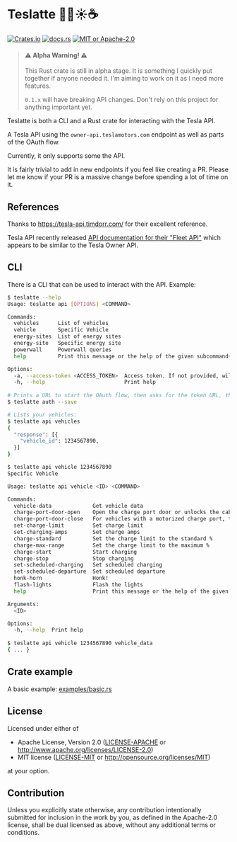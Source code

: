 # Teslatte 🚗🔋☀️☕

<a href="https://crates.io/crates/teslatte">![Crates.io](https://img.shields.io/crates/v/teslatte?style=for-the-badge&color=c02020)</a>
<a href="https://docs.rs/teslatte">![docs.rs](https://img.shields.io/docsrs/teslatte?style=for-the-badge)</a>
<a href="https://github.com/gak/teslatte#license">![MIT or Apache-2.0](https://img.shields.io/crates/l/teslatte?style=for-the-badge)</a>

> #### ⚠️ Alpha Warning! ⚠️
> This Rust crate is still in alpha stage. It is something I quickly put together if anyone needed it. I'm aiming to work on it as I need more features.
> 
> `0.1.x` will have breaking API changes. Don't rely on this project for anything important yet.

Teslatte is both a CLI and a Rust crate for interacting with the Tesla API.

A Tesla API using the `owner-api.teslamotors.com` endpoint as well as parts of the OAuth flow.

Currently, it only supports some the API.

It is fairly trivial to add in new endpoints if you feel like creating a PR. Please let me know if your PR is a massive change before spending a lot of time on it.

## References

Thanks to https://tesla-api.timdorr.com/ for their excellent reference.

Tesla API recently released [API documentation for their "Fleet API"](https://developer.tesla.com/docs/fleet-api) which appears to be similar to the Tesla Owner API.

## CLI

There is a CLI that can be used to interact with the API. Example:

```bash
$ teslatte --help
Usage: teslatte api [OPTIONS] <COMMAND>

Commands:
  vehicles      List of vehicles
  vehicle       Specific Vehicle
  energy-sites  List of energy sites
  energy-site   Specific energy site
  powerwall     Powerwall queries
  help          Print this message or the help of the given subcommand(s)

Options:
  -a, --access-token <ACCESS_TOKEN>  Access token. If not provided, will try to load from the cli.json file [env: TESLA_ACCESS_TOKEN=]
  -h, --help                         Print help
  
# Prints a URL to start the OAuth flow, then asks for the token URL, then saves the token to `cli.json`.
$ teslatte auth --save 

# Lists your vehicles:
$ teslatte api vehicles
{
  "response": [{
    "vehicle_id": 1234567890,
  }]
}

$ teslatte api vehicle 1234567890
Specific Vehicle

Usage: teslatte api vehicle <ID> <COMMAND>

Commands:
  vehicle-data             Get vehicle data
  charge-port-door-open    Open the charge port door or unlocks the cable
  charge-port-door-close   For vehicles with a motorized charge port, this closes it
  set-charge-limit         Set charge limit
  set-charging-amps        Set charge amps
  charge-standard          Set the charge limit to the standard %
  charge-max-range         Set the charge limit to the maximum %
  charge-start             Start charging
  charge-stop              Stop charging
  set-scheduled-charging   Set scheduled charging
  set-scheduled-departure  Set scheduled departure
  honk-horn                Honk!
  flash-lights             Flash the lights
  help                     Print this message or the help of the given subcommand(s)

Arguments:
  <ID>

Options:
  -h, --help  Print help
  
$ teslatte api vehicle 1234567890 vehicle_data
{ ... }

```

## Crate example

A basic example: [examples/basic.rs](examples/basic.rs)

## License

Licensed under either of

* Apache License, Version 2.0
  ([LICENSE-APACHE](LICENSE-APACHE) or http://www.apache.org/licenses/LICENSE-2.0)
* MIT license
  ([LICENSE-MIT](LICENSE-MIT) or http://opensource.org/licenses/MIT)

at your option.

## Contribution

Unless you explicitly state otherwise, any contribution intentionally submitted
for inclusion in the work by you, as defined in the Apache-2.0 license, shall be
dual licensed as above, without any additional terms or conditions.
